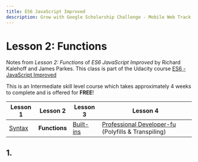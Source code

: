 ```yaml
---
title: ES6 JavaScript Improved
description: Grow with Google Scholarship Challenge - Mobile Web Track
---
```

<!-- markdownlint-disable MD022 MD024 MD032 -->
# Lesson 2: Functions
Notes from _Lesson 2: Functions_ of _ES6 JavaScript Improved_ by Richard Kalehoff and James Parkes. This class is part of the Udacity course [ES6 - JavaScript Improved](https://www.udacity.com/course/es6-javascript-improved--ud356)

This is an Intermediate skill level course which takes approximately 4 weeks to complete and is offered for **FREE**!

| Lesson 1 | Lesson 2 | Lesson 3 | Lesson 4 |
| --- | --- | --- | --- |
| [Syntax](ES6-Syntax.html) | **Functions** | [Built-ins](ES6-Built-ins.html) | [Professional Developer-fu](ES6-Professional-Developer-fu.html) (Polyfills & Transpiling) |

## 1. 